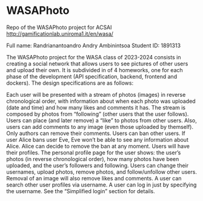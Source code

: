 
# WASAPhoto

Repo of the WASAPhoto project for ACSAI
http://gamificationlab.uniroma1.it/en/wasa/

Full name: Randrianantoandro Andry Ambinintsoa
Student ID: 1891313

The WASAPhoto project for the WASA class of 2023-2024 consists in creating a social network that allows users to see pictures 
of other users and upload their own. It is subdivided in of 4 homeworks, one for each phase of the development (API specification, 
backend, frontend and dockers). The design specifications are as follows: 

Each user will be presented with a stream of photos (images) in reverse chronological order, with
information about when each photo was uploaded (date and time) and how many likes and comments
it has. The stream is composed by photos from “following” (other users that the user follows). Users
can place (and later remove) a “like” to photos from other users. Also, users can add comments to any
image (even those uploaded by themself). Only authors can remove their comments.
Users can ban other users. If user Alice bans user Eve, Eve won’t be able to see any information about
Alice. Alice can decide to remove the ban at any moment.
Users will have their profiles. The personal profile page for the user shows: the user’s photos (in reverse
chronological order), how many photos have been uploaded, and the user’s followers and following.
Users can change their usernames, upload photos, remove photos, and follow/unfollow other users.
Removal of an image will also remove likes and comments.
A user can search other user profiles via username.
A user can log in just by specifying the username. See the “Simplified login” section for details.
